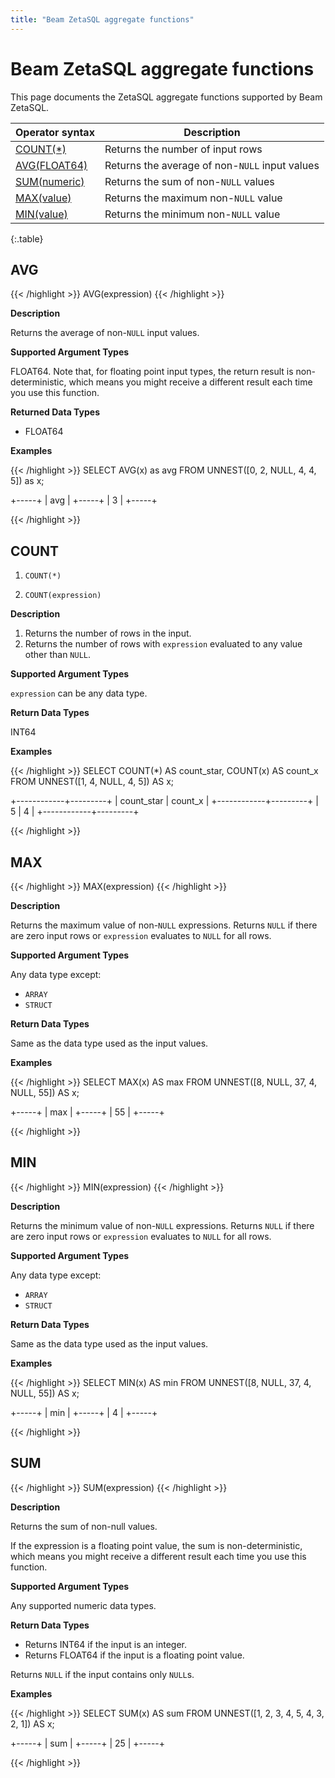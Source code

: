 ```yaml
---
title: "Beam ZetaSQL aggregate functions"
---
```

<!--
Licensed under the Apache License, Version 2.0 (the "License");
you may not use this file except in compliance with the License.
You may obtain a copy of the License at

http://www.apache.org/licenses/LICENSE-2.0

Unless required by applicable law or agreed to in writing, software
distributed under the License is distributed on an "AS IS" BASIS,
WITHOUT WARRANTIES OR CONDITIONS OF ANY KIND, either express or implied.
See the License for the specific language governing permissions and
limitations under the License.
-->

# Beam ZetaSQL aggregate functions

This page documents the ZetaSQL aggregate functions supported by Beam ZetaSQL.

| Operator syntax | Description |
| ---- | ---- |
| [COUNT(*)](#count) | Returns the number of input rows |
| [AVG(FLOAT64)](#avg) | Returns the average of non-`NULL` input values |
| [SUM(numeric)](#sum) | Returns the sum of non-`NULL` values |
| [MAX(value)](#max) | Returns the maximum non-`NULL` value |
| [MIN(value)](#min) | Returns the minimum non-`NULL` value |
{:.table}

## AVG

{{< /highlight >}}
AVG(expression)
{{< /highlight >}}

**Description**

Returns the average of non-`NULL` input values.

**Supported Argument Types**

FLOAT64. Note that, for floating point input types, the return result
is non-deterministic, which means you might receive a different result each time
you use this function.

**Returned Data Types**

+ FLOAT64


**Examples**

{{< /highlight >}}
SELECT AVG(x) as avg
FROM UNNEST([0, 2, NULL, 4, 4, 5]) as x;

+-----+
| avg |
+-----+
| 3   |
+-----+

{{< /highlight >}}

## COUNT

1. `COUNT(*)`

2. `COUNT(expression)`

**Description**

1. Returns the number of rows in the input.
2. Returns the number of rows with `expression` evaluated to any value other
   than `NULL`.

**Supported Argument Types**

`expression` can be any data type.

**Return Data Types**

INT64

**Examples**

{{< /highlight >}}
SELECT COUNT(*) AS count_star, COUNT(x) AS count_x
FROM UNNEST([1, 4, NULL, 4, 5]) AS x;

+------------+---------+
| count_star | count_x |
+------------+---------+
| 5          | 4       |
+------------+---------+


{{< /highlight >}}

## MAX
{{< /highlight >}}
MAX(expression)
{{< /highlight >}}

**Description**

Returns the maximum value of non-`NULL` expressions. Returns `NULL` if there
are zero input rows or `expression` evaluates to `NULL` for all rows.

**Supported Argument Types**

Any data type except:
+ `ARRAY`
+ `STRUCT`

**Return Data Types**

Same as the data type used as the input values.

**Examples**

{{< /highlight >}}
SELECT MAX(x) AS max
FROM UNNEST([8, NULL, 37, 4, NULL, 55]) AS x;

+-----+
| max |
+-----+
| 55  |
+-----+


{{< /highlight >}}

## MIN
{{< /highlight >}}
MIN(expression)
{{< /highlight >}}

**Description**

Returns the minimum value of non-`NULL` expressions. Returns `NULL` if there
are zero input rows or `expression` evaluates to `NULL` for all rows.

**Supported Argument Types**

Any data type except:
+ `ARRAY`
+ `STRUCT`

**Return Data Types**

Same as the data type used as the input values.

**Examples**

{{< /highlight >}}
SELECT MIN(x) AS min
FROM UNNEST([8, NULL, 37, 4, NULL, 55]) AS x;

+-----+
| min |
+-----+
| 4   |
+-----+


{{< /highlight >}}

## SUM
{{< /highlight >}}
SUM(expression)
{{< /highlight >}}

**Description**

Returns the sum of non-null values.

If the expression is a floating point value, the sum is non-deterministic, which means you might receive a different result each time you use this function.

**Supported Argument Types**

Any supported numeric data types.

**Return Data Types**

+ Returns INT64 if the input is an integer.
+ Returns FLOAT64 if the input is a floating point
value.

Returns `NULL` if the input contains only `NULL`s.

**Examples**

{{< /highlight >}}
SELECT SUM(x) AS sum
FROM UNNEST([1, 2, 3, 4, 5, 4, 3, 2, 1]) AS x;

+-----+
| sum |
+-----+
| 25  |
+-----+


{{< /highlight >}}
